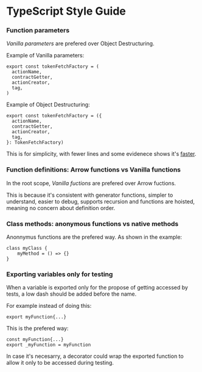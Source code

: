 # TypeScript Style Guide

### Function parameters

_Vanilla parameters_ are prefered over Object Destructuring.

Example of Vanilla parameters:

```
export const tokenFetchFactory = (
  actionName,
  contractGetter,
  actionCreator,
  tag,
)
```

Example of Object Destructuring:

```
export const tokenFetchFactory = ({
  actionName,
  contractGetter,
  actionCreator,
  tag,
}: TokenFetchFactory)
```

This is for simplicity, with fewer lines and some evidenece shows it's [faster](https://codeburst.io/es6s-function-destructuring-assignment-is-not-free-lunch-19caacc18137).

### Function definitions: Arrow functions vs Vanilla functions

In the root scope, _Vanilla fuctions_ are prefered over Arrow fuctions.

This is because it's consistent with generator functions, simpler to understand, easier to debug, supports recursion and functions are hoisted, meaning no concern about definition order.

### Class methods: anonymous functions vs native methods

Anonnymus functions are the prefered way. As shown in the example:

```
class myClass {
    myMethod = () => {}
}
```

### Exporting variables only for testing

When a variable is exported only for the propose of getting accessed by tests, a low dash should be added before the name.

For example instead of doing this:

```
export myFunction{...}
```

This is the prefered way:

```
const myFunction{...}
export _myFunction = myFunction
```

In case it's necesarry, a decorator could wrap the exported function to allow it only to be accessed during testing.
